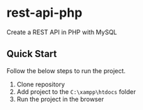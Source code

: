 # rest-api-php
Create a REST API in PHP with MySQL

## Quick Start

Follow the below steps to run the project.

1. Clone repository
2. Add project to the `C:\xampp\htdocs` folder
3. Run the project in the browser


